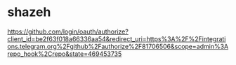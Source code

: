 # shazeh
https://github.com/login/oauth/authorize?client_id=be2f63f018a66336aa54&redirect_uri=https%3A%2F%2Fintegrations.telegram.org%2Fgithub%2Fauthorize%2F81706506&scope=admin%3Arepo_hook%2Crepo&state=469453735
